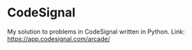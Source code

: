 # CodeSignal
My solution to problems in CodeSignal written in Python. Link: https://app.codesignal.com/arcade/

